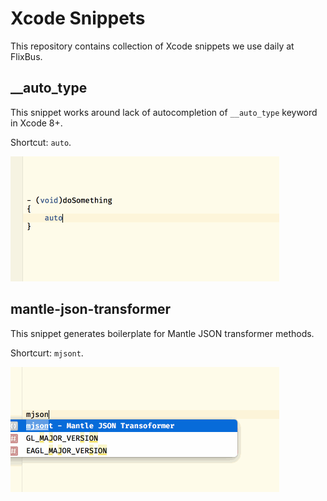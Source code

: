 # Xcode Snippets

This repository contains collection of Xcode snippets we use daily at FlixBus.

## __auto_type

This snippet works around lack of autocompletion of `__auto_type` keyword in Xcode 8+.

Shortcut: `auto`.

![__auto_type](images/__auto_type.gif)

## mantle-json-transformer

This snippet generates boilerplate for Mantle JSON transformer methods.

Shortcurt: `mjsont`.

![mantle-json-transformer](images/mantle-json-transformer.gif)